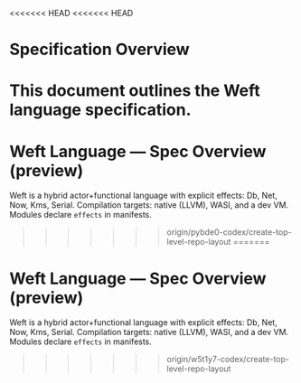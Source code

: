 <<<<<<< HEAD
<<<<<<< HEAD
# Specification Overview

This document outlines the Weft language specification.
=======
# Weft Language — Spec Overview (preview)
Weft is a hybrid actor+functional language with explicit effects: Db, Net, Now, Kms, Serial.
Compilation targets: native (LLVM), WASI, and a dev VM. Modules declare `effects` in manifests.
>>>>>>> origin/pybde0-codex/create-top-level-repo-layout
=======
# Weft Language — Spec Overview (preview)
Weft is a hybrid actor+functional language with explicit effects: Db, Net, Now, Kms, Serial.
Compilation targets: native (LLVM), WASI, and a dev VM. Modules declare `effects` in manifests.
>>>>>>> origin/w5t1y7-codex/create-top-level-repo-layout
